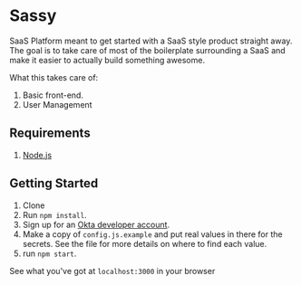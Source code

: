 # Sassy
SaaS Platform meant to get started with a SaaS style product straight away. The goal is to take care of most of the boilerplate surrounding a SaaS and make it easier to actually build something awesome.

What this takes care of:
1) Basic front-end.
2) User Management

## Requirements

1. [Node.js](https://nodejs.org/en/)

## Getting Started

1. Clone
2. Run `npm install`.
3. Sign up for an [Okta developer account](https://developer.okta.com/).
4. Make a copy of `config.js.example` and put real values in there for the secrets. See the file for more details on where to find each value.
5. run `npm start`.

See what you've got at `localhost:3000` in your browser